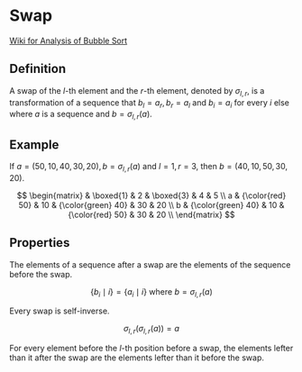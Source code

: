 # Swap

[Wiki for Analysis of Bubble Sort](..)

## Definition

A swap of the $l$-th element and the $r$-th element, denoted by $\sigma_{l, r}$, is a transformation of a sequence that $b_{l} = a_{r}, b_{r} = a_{l}$ and $b_{i} = a_{i}$ for every $i$ else where $a$ is a sequence and $b = \sigma_{l, r} \left( a \right)$.

## Example

If $a = \left( 50, 10, 40, 30, 20 \right), b = \sigma_{l, r} \left( a \right)$ and $l = 1, r = 3$, then $b = \left( 40, 10, 50, 30, 20 \right)$.

$$
\begin{matrix}
    & \boxed{1} & 2 & \boxed{3} & 4 & 5 \\
    a & {\color{red} 50} & 10 & {\color{green} 40} & 30 & 20 \\
    b & {\color{green} 40} & 10 & {\color{red} 50} & 30 & 20 \\
\end{matrix}
$$

## Properties

The elements of a sequence after a swap are the elements of the sequence before the swap.

$$
\left\{ b_{i} \mid i \right\} = \left\{ a_{i} \mid i \right\} \text{ where } b = \sigma_{l, r} \left( a \right)
$$

Every swap is self-inverse.

$$
\sigma_{l, r} \left( \sigma_{l, r} \left( a \right) \right) = a
$$

For every element before the $l$-th position before a swap, the elements lefter than it after the swap are the elements lefter than it before the swap.